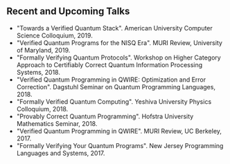## Recent and Upcoming Talks

- "Towards a Verified Quantum Stack". American University Computer Science Colloquium, 2019.
- "Verified Quantum Programs for the NISQ Era". MURI Review, University of Maryland, 2019.
- "Formally Verifying Quantum Protocols". Workshop on Higher Category Approach to Certifiably Correct Quantum Information Processing Systems, 2018.
- "Verified Quantum Programming in QWIRE: Optimization and Error Correction". Dagstuhl Seminar on Quantum Programming Languages, 2018.
- "Formally Verified Quantum Computing". Yeshiva University Physics Colloquium, 2018.
- "Provably Correct Quantum Programming". Hofstra University Mathematics Seminar, 2018.
- "Verified Quantum Programming in QWIRE". MURI Review, UC Berkeley, 2017.
- "Formally Verifying Your Quantum Programs". New Jersey Programming Languages and Systems, 2017.
 
